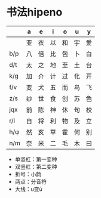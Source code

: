 # 书法hipeno

|   |a |e |i |o |u |y |
|-  |- |- |- |- |- |- |
|   |亚|衣|以|和|宇|爱|
|b/p|八|倍|比|包|卜|白|
|d/t|太|之|地|至|土|台|
|k/g|加|介|计|过|化|开|
|f/v|变|犬|五|而|鸟|飞|
|z/s|纱|世|食|创|苏|色|
|jqx|前|陈|神|休|句|校|
|r/l|自|将|利|物|及|立|
|h/φ|然|亥|草|霍|何|别|
|n/m|奈|米|二|毛|木|曰|

- 单竖杠：第一变种
- 双竖杠：第二变种
- 折号：小韵
- 两点：分音符
- 大线：u变ū
